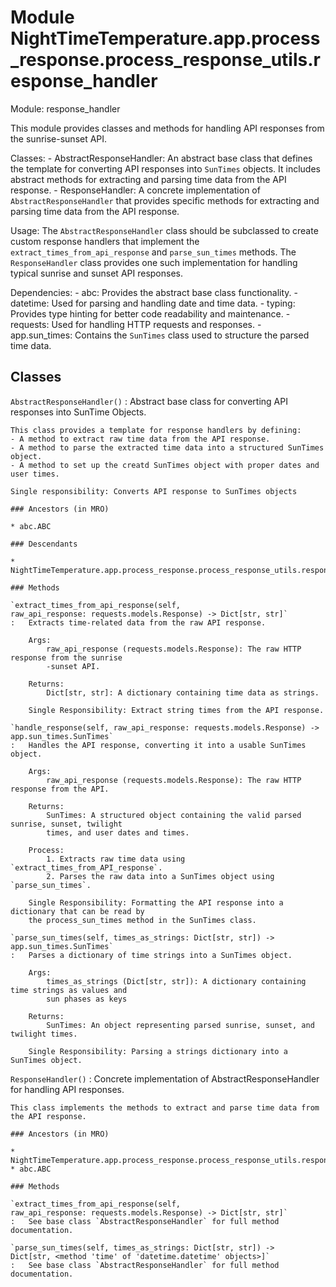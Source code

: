 Module NightTimeTemperature.app.process_response.process_response_utils.response_handler
========================================================================================
Module: response_handler

This module provides classes and methods for handling API responses from the sunrise-sunset API.

Classes:
    - AbstractResponseHandler: An abstract base class that defines the template for converting API 
      responses into `SunTimes` objects. It includes abstract methods for extracting and parsing 
      time data from the API response.
    - ResponseHandler: A concrete implementation of `AbstractResponseHandler` that provides specific
      methods for extracting and parsing time data from the API response.

Usage:
    The `AbstractResponseHandler` class should be subclassed to create custom response handlers that
    implement the `extract_times_from_api_response` and `parse_sun_times` methods. The 
    `ResponseHandler` class provides one such implementation for handling typical sunrise and sunset
    API responses.

Dependencies:
    - abc: Provides the abstract base class functionality.
    - datetime: Used for parsing and handling date and time data.
    - typing: Provides type hinting for better code readability and maintenance.
    - requests: Used for handling HTTP requests and responses.
    - app.sun_times: Contains the `SunTimes` class used to structure the parsed time data.

Classes
-------

`AbstractResponseHandler()`
:   Abstract base class for converting API responses into SunTime Objects.
    
    This class provides a template for response handlers by defining:
    - A method to extract raw time data from the API response.
    - A method to parse the extracted time data into a structured SunTimes object.
    - A method to set up the creatd SunTimes object with proper dates and user times.
    
    Single responsibility: Converts API response to SunTimes objects

    ### Ancestors (in MRO)

    * abc.ABC

    ### Descendants

    * NightTimeTemperature.app.process_response.process_response_utils.response_handler.ResponseHandler

    ### Methods

    `extract_times_from_api_response(self, raw_api_response: requests.models.Response) ‑> Dict[str, str]`
    :   Extracts time-related data from the raw API response.
        
        Args:
            raw_api_response (requests.models.Response): The raw HTTP response from the sunrise
            -sunset API.
        
        Returns:
            Dict[str, str]: A dictionary containing time data as strings.
        
        Single Responsibility: Extract string times from the API response.

    `handle_response(self, raw_api_response: requests.models.Response) ‑> app.sun_times.SunTimes`
    :   Handles the API response, converting it into a usable SunTimes object.
        
        Args:
            raw_api_response (requests.models.Response): The raw HTTP response from the API.
        
        Returns:
            SunTimes: A structured object containing the valid parsed sunrise, sunset, twilight
            times, and user dates and times.
        
        Process:
            1. Extracts raw time data using `extract_times_from_API_response`.
            2. Parses the raw data into a SunTimes object using `parse_sun_times`.
        
        Single Responsibility: Formatting the API response into a dictionary that can be read by
        the process_sun_times method in the SunTimes class.

    `parse_sun_times(self, times_as_strings: Dict[str, str]) ‑> app.sun_times.SunTimes`
    :   Parses a dictionary of time strings into a SunTimes object.
        
        Args:
            times_as_strings (Dict[str, str]): A dictionary containing time strings as values and
            sun phases as keys
        
        Returns:
            SunTimes: An object representing parsed sunrise, sunset, and twilight times.
        
        Single Responsibility: Parsing a strings dictionary into a SunTimes object.

`ResponseHandler()`
:   Concrete implementation of AbstractResponseHandler for handling API responses.
    
    This class implements the methods to extract and parse time data from the API response.

    ### Ancestors (in MRO)

    * NightTimeTemperature.app.process_response.process_response_utils.response_handler.AbstractResponseHandler
    * abc.ABC

    ### Methods

    `extract_times_from_api_response(self, raw_api_response: requests.models.Response) ‑> Dict[str, str]`
    :   See base class `AbstractResponseHandler` for full method documentation.

    `parse_sun_times(self, times_as_strings: Dict[str, str]) ‑> Dict[str, <method 'time' of 'datetime.datetime' objects>]`
    :   See base class `AbstractResponseHandler` for full method documentation.